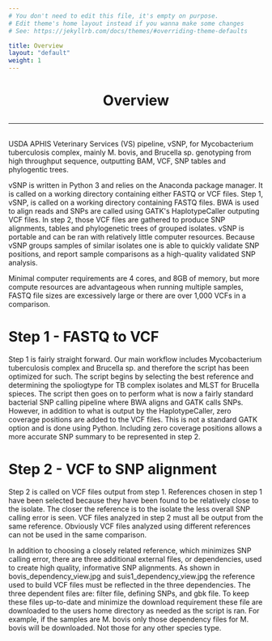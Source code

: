 ```yaml
---
# You don't need to edit this file, it's empty on purpose.
# Edit theme's home layout instead if you wanna make some changes
# See: https://jekyllrb.com/docs/themes/#overriding-theme-defaults

title: Overview
layout: "default"
weight: 1
---
```


<h1><p style="text-align: center">Overview</p></h1>

-----
<br>
USDA APHIS Veterinary Services (VS) pipeline, vSNP, for Mycobacterium tuberculosis complex, mainly M. bovis, and Brucella sp. genotyping from high throughput sequence, outputting BAM, VCF, SNP tables and phylogentic trees. 


vSNP is written in Python 3 and relies on the Anaconda package manager.  It is called on a working directory containing either FASTQ or VCF files.  Step 1, vSNP, is called on a working directory containing FASTQ files.  BWA is used to align reads and SNPs are called using GATK's HaplotypeCaller outputing VCF files.  In step 2, those VCF files are gathered to produce SNP alignments, tables and phylogenetic trees of grouped isolates.  vSNP is portable and can be ran with relatively little computer resources.  Because vSNP groups samples of similar isolates one is able to quickly validate SNP positions, and report sample comparisons as a high-quality validated SNP analysis.

Minimal computer requirements are 4 cores, and 8GB of memory, but more compute resources are advantageous when running multiple samples, FASTQ file sizes are excessively large or there are over 1,000 VCFs in a comparison.

# Step 1 - FASTQ to VCF
Step 1 is fairly straight forward.  Our main workflow includes Mycobacterium tuberculosis complex and Brucella sp. and therefore the script has been optimized for such.  The script begins by selecting the best reference and determining the spoliogtype for TB complex isolates and MLST for Brucella spieces.  The script then goes on to perform what is now a fairly standard bacterial SNP calling pipeline where BWA aligns and GATK calls SNPs.  However, in addition to what is output by the HaplotypeCaller, zero coverage positions are added to the VCF files.  This is not a standard GATK option and is done using Python.  Including zero coverage positions allows a more accurate SNP summary to be represented in step 2.

# Step 2 - VCF to SNP alignment
Step 2 is called on VCF files output from step 1.  References chosen in step 1 have been selected because they have been found to be relatively close to the isolate.  The closer the reference is to the isolate the less overall SNP calling error is seen.  VCF files analyzed in step 2 must all be output from the same reference.  Obviously VCF files analyzed using different references can not be used in the same comparison.

In addition to choosing a closely related reference, which minimizes SNP calling error, there are three additional external files, or dependencies, used to create high quality, informative SNP alignments.  As shown in bovis_dependency_view.jpg and suis1_dependency_view.jpg the reference used to build VCF files must be reflected in the three dependencies.  The three dependent files are: filter file, defining SNPs, and gbk file.  To keep these files up-to-date and minimize the download requirement these file are downloaded to the users home directory as needed as the script is ran.  For example, if the samples are M. bovis only those dependency files for M. bovis will be downloaded.  Not those for any other species type.